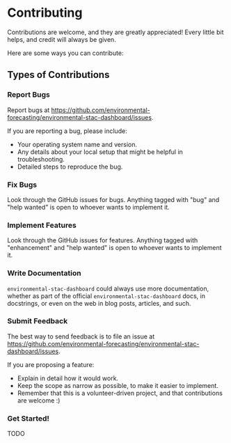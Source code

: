 # Contributing

Contributions are welcome, and they are greatly appreciated! Every little bit
helps, and credit will always be given.

Here are some ways you can contribute:

## Types of Contributions

### Report Bugs

Report bugs at https://github.com/environmental-forecasting/environmental-stac-dashboard/issues.

If you are reporting a bug, please include:

* Your operating system name and version.
* Any details about your local setup that might be helpful in troubleshooting.
* Detailed steps to reproduce the bug.

### Fix Bugs

Look through the GitHub issues for bugs. Anything tagged with "bug" and "help
wanted" is open to whoever wants to implement it.

### Implement Features

Look through the GitHub issues for features. Anything tagged with "enhancement"
and "help wanted" is open to whoever wants to implement it.

### Write Documentation

`environmental-stac-dashboard` could always use more documentation, whether as part of the
official `environmental-stac-dashboard` docs, in docstrings, or even on the web in blog posts,
articles, and such.

### Submit Feedback

The best way to send feedback is to file an issue at https://github.com/environmental-forecasting/environmental-stac-dashboard/issues.

If you are proposing a feature:

* Explain in detail how it would work.
* Keep the scope as narrow as possible, to make it easier to implement.
* Remember that this is a volunteer-driven project, and that contributions
  are welcome :)

### Get Started!

TODO
